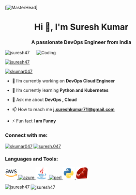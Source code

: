 [![MasterHead](https://ibagroupit.com/wp-content/uploads/2020/05/banner_1300-357_devops.png)]

<h1 align="center">Hi 👋, I'm Suresh Kumar</h1>
<h3 align="center">A passionate DevOps Engineer from India</h3>

<img align="right" alt="Coding" width="400" src="https://cdn.dribbble.com/users/1162077/screenshots/3848914/programmer.gif">

<p align="left"> <img src="https://komarev.com/ghpvc/?username=jsuresh47&label=Profile%20views&color=0e75b6&style=flat" alt="jsuresh47" /> </p>

<p align="left"> <a href="https://github.com/ryo-ma/github-profile-trophy"><img src="https://github-profile-trophy.vercel.app/?username=jsuresh47" alt="jsuresh47" /></a> </p>

<p align="left"> <a href="https://twitter.com/suresh_kumar047" target="blank"><img src="https://img.shields.io/twitter/follow/skumar047?logo=twitter&style=for-the-badge" alt="skumar047" /></a> </p>

- 🔭 I’m currently working on **DevOps Cloud Engineer**

- 🌱 I’m currently learning **Python and Kubernetes**

- 💬 Ask me about **DevOps , Cloud**

- 📫 How to reach me **j.sureshkumar71l@gmail.com**

- ⚡ Fun fact **I am Funny**

<h3 align="left">Connect with me:</h3>
<p align="left">
<a href="https://twitter.com/skumar047" target="blank"><img align="center" src="https://raw.githubusercontent.com/rahuldkjain/github-profile-readme-generator/master/src/images/icons/Social/twitter.svg" alt="skumar047" height="30" width="40" /></a>
<a href="https://instagram.com/suresh.047" target="blank"><img align="center" src="https://raw.githubusercontent.com/rahuldkjain/github-profile-readme-generator/master/src/images/icons/Social/instagram.svg" alt="suresh.047" height="30" width="40" /></a>
</p>

<h3 align="left">Languages and Tools:</h3>
<p align="left"> <a href="https://aws.amazon.com" target="_blank" rel="noreferrer"> <img src="https://raw.githubusercontent.com/devicons/devicon/master/icons/amazonwebservices/amazonwebservices-original-wordmark.svg" alt="aws" width="40" height="40"/> </a> <a href="https://azure.microsoft.com/en-in/" target="_blank" rel="noreferrer"> <img src="https://www.vectorlogo.zone/logos/microsoft_azure/microsoft_azure-icon.svg" alt="azure" width="40" height="40"/> </a> <a href="https://www.java.com" target="_blank" rel="noreferrer"> <img src="https://raw.githubusercontent.com/devicons/devicon/master/icons/java/java-original.svg" alt="java" width="40" height="40"/> </a> <a href="https://www.perl.org/" target="_blank" rel="noreferrer"> <img src="https://api.iconify.design/logos-perl.svg" alt="perl" width="40" height="40"/> </a> <a href="https://www.python.org" target="_blank" rel="noreferrer"> <img src="https://raw.githubusercontent.com/devicons/devicon/master/icons/python/python-original.svg" alt="python" width="40" height="40"/> </a> <a href="https://www.ruby-lang.org/en/" target="_blank" rel="noreferrer"> <img src="https://raw.githubusercontent.com/devicons/devicon/master/icons/ruby/ruby-original.svg" alt="ruby" width="40" height="40"/> </a> </p>

<p><img align="left" src="https://github-readme-stats.vercel.app/api/top-langs?username=jsuresh47&show_icons=true&locale=en&layout=compact" alt="jsuresh47" /></p>

<p>&nbsp;<img align="center" src="https://github-readme-stats.vercel.app/api?username=jsuresh47&show_icons=true&locale=en" alt="jsuresh47" /></p>
